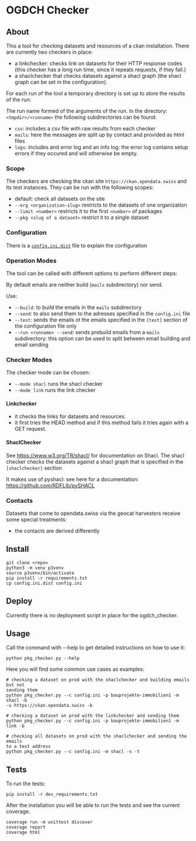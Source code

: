 # OGDCH Checker

## About 

This a tool for checking datasets and resources of a ckan installation.
There are currently two checkers in place: 

- a linkchecker: checks link on datasets for their HTTP response codes (this 
  checker has a long run time, since it repeats requests, if they fail.)
- a shaclchecker that checks datasets against a shacl graph (the shacl graph can be set in the configuration).

For each run of the tool a temporary directory is set up to store the 
results of the run: 

The run name formed of the arguments of the run. In the directory: `<tmpdir>/<runname>` the following subdirectories can be found:

- `csv`: includes a csv file with raw results from each checker
- `mails`: here the messages are split up by contact and provided as html files
- `logs`: includes and error log and an info log: the error log contains setup errors if they occured and will otherwise be empty.

### Scope

The checkers are checking the ckan site `https://ckan.opendata.swiss` and its test instances.
They can be run with the following scopes:

- default: check all datasets on the site
- `--org <organization-slug>` restricts to the datasets of one organization
- `--limit <number>` restricts it to the first `<number>` of packages
- `--pkg <slug of a dataset>` restrict it to a single dataset

### Configuration

There is a [`config.ini.dist`](config.ini.dist) file to explain the configuration

### Operation Modes

The tool can be called with different options to perform different steps:

By default emails are neither build (`mails` subdirectory) nor send.

Use:
- `--build`: to build the emails in the `mails` subdirectory
- `--send`: to also send them to the adresses specified in the `config.ini` file
- `--test`: sends the emails ot the emails specified in the `[test]` section of 
  the configuration file only
- `--run <runname> --send`: sends prebuild emails from a `mails` subdirectory: this option 
  can be used to split between email building and email sending 


### Checker Modes

The checker mode can be chosen: 

- `--mode shacl` runs the shacl checker
- `--mode link` runs the link checker

#### Linkchecker

- it checks the links for datasets and resources. 
- it first tries the HEAD 
  method and if this method fails it tries again with a GET request.

#### ShaclChecker

See https://www.w3.org/TR/shacl/ for documentation on Shacl.
The shacl checker checks the datasets against a shacl graph that is 
specified in the `[shaclchecker]` section

It makes use of pyshacl: see here for a documentation: https://github.com/RDFLib/pySHACL

### Contacts

Datasets that come to opendata.swiss via the geocat harvesters receive some 
special treatments:

- the contacts are derived differently
  
## Install 

```
git clone <repo>
python3 -m venv p3venv
source p3venv/bin/activate
pip install -r requirements.txt
cp config.ini.dist config.ini
```

## Deploy

Currently there is no deployment script in place for the ogdch_checker.

## Usage

Call the command with --help to get detailed instructions on how to use it:

```
python pkg_checker.py --help
```

Here you will find some common use cases as examples:

```
# checking a dataset on prod with the shaclchecker and building emails but not 
sending them
python pkg_checker.py --c config.ini -p bauprojekte-immobilien1 -m shacl -b 
-u https://ckan.opendata.swiss -b

# checking a dataset on prod with the linkchecker and sending them
python pkg_checker.py --c config.ini -p bauprojekte-immobilien1 -m link -b

# checking all datasets on prod with the shaclchecker and sending the emails 
to a test address
python pkg_checker.py --c config.ini -m shacl -s -t
```

## Tests

To run the tests: 

```
pip install -r dev_requirements.txt
```

After the installation you will be able to run the tests and see the current coverage.

```
coverage run -m unittest discover
coverage report
coverage html
```

